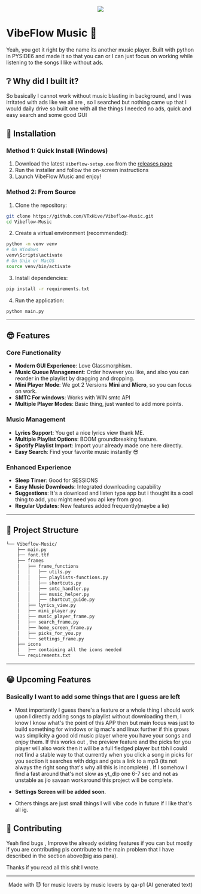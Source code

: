 <p align="center">
  <img src="https://res.cloudinary.com/dqluuilri/image/upload/v1756579986/vibeflow_he0upv.png"/>
</p>

# VibeFlow Music 🎵

Yeah, you got it right by the name its another music player. Built with python in PYSIDE6 and made it so that you can or I can just focus on working while listening to the songs I like without ads.

## ❔ Why did I built it?

So basically I cannot work without music blasting in background, and I was irritated with ads like we all are , so I searched but nothing came up that I would daily drive so built one with all the things I needed no ads, quick and easy search and some good GUI 

## 🚀 Installation

### Method 1: Quick Install (Windows)
1. Download the latest `Vibeflow-setup.exe` from the [releases page](https://github.com/qa-p1/Vibeflow/releases)
2. Run the installer and follow the on-screen instructions
3. Launch VibeFlow Music and enjoy! 

### Method 2: From Source
1. Clone the repository:
```bash
git clone https://github.com/VTxHive/Vibeflow-Music.git
cd Vibeflow-Music
```

2. Create a virtual environment (recommended):
```bash
python -m venv venv
# On Windows
venv\Scripts\activate
# On Unix or MacOS
source venv/bin/activate
```

3. Install dependencies:
```bash
pip install -r requirements.txt
```

4. Run the application:
```bash
python main.py
```


---
## 😎 Features

### Core Functionality
-  **Modern GUI Experience**: Love Glassmorphism.
-  **Music Queue Management**: Order however you like, and also you can reorder in the playlist by dragging and dropping.
-  **Mini Player Mode**: We got 2 Versions **Mini** and **Micro**, so you can focus on work.
-  **SMTC For windows**: Works with WIN smtc API
-  **Multiple Player Modes**: Basic thing, just wanted to add more points.

### Music Management
-  **Lyrics Support**: You get a nice lyrics view thank ME.
-  **Multiple Playlist Options**: BOOM groundbreaking feature.
-  **Spotify Playlist Import**: Import your already made one here directly.
-  **Easy Search**: Find your favorite music instantly 😎

### Enhanced Experience
-  **Sleep Timer**: Good for SESSIONS
- ️**Easy Music Downloads**: Integrated downloading capability
-  **Suggestions**: It's a download and listen typa app but i thought its a cool thing to add, you might need you api key from groq.
-  **Regular Updates**: New features added frequently(maybe a lie)
---
## 📁 Project Structure

```sh
└── Vibeflow-Music/
    ├── main.py
    ├── font.ttf
    ├── frames
    │   ├── frame_functions
    │   │   ├── utils.py
    │   │   ├── playlists-functions.py
    │   │   ├── shortcuts.py
    │   │   ├── smtc_handler.py
    │   │   ├── music_helper.py
    │   │   ├── shortcut_guide.py
    │   ├── lyrics_view.py
    │   ├── mini_player.py
    │   ├── music_player_frame.py
    │   ├── search_frame.py
    │   ├── home_screen_frame.py
    │   ├── picks_for_you.py
    │   └── settings_frame.py
    ├── icons
    │   ├── containing all the icons needed
    └── requirements.txt
```

---

## 😁 Upcoming Features

### Basically I want to add some things that are I guess are left 
- Most importantly I guess there's a feature or a whole thing I should work upon I directly adding songs to playlist without downloading them, I know I know what's the point of this APP then but main focus was just to build something for windows or ig mac's and linux further if this grows was simplicity a good old music player where you have your songs and enjoy them. If this works out , the preview feature and the picks for you player will also work then it will be a full fledged player but tbh I could not find a stable way to that currently when you click a song in picks for you section it searches with ddgs and gets a link to a mp3 (its not always the right song that's why all this is incomplete) . If I somehow I find a fast around that's not slow as yt_dlp one 6-7 sec and not as unstable as jio savaan workaround this project will be complete.

- **Settings Screen will be added soon**.

- Others things are just small things I will vibe code in future if I like that's all ig.
## 🤝 Contributing

Yeah find bugs , Improve the already existing features if you can but mostly if you are contributing pls contribute to the main problem that I have described in the section above(big ass para).

Thanks if you read all this shit I wrote.

---

<p align="center">Made with 😈 for music lovers by music lovers by qa-p1 (AI generated text)</p>
